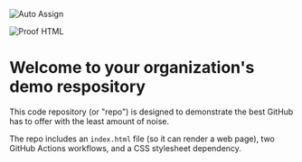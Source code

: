 ![Auto Assign](https://github.com/Federatedlearning1/demo-repository/actions/workflows/auto-assign.yml/badge.svg)

![Proof HTML](https://github.com/Federatedlearning1/demo-repository/actions/workflows/proof-html.yml/badge.svg)

# Welcome to your organization's demo respository
This code repository (or "repo") is designed to demonstrate the best GitHub has to offer with the least amount of noise.

The repo includes an `index.html` file (so it can render a web page), two GitHub Actions workflows, and a CSS stylesheet dependency.
